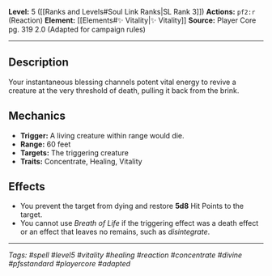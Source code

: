 **Level:** 5 ([[Ranks and Levels#Soul Link Ranks|SL Rank 3]])
**Actions:** `pf2:r` (Reaction)
**Element:** [[Elements#✨ Vitality|✨ Vitality]]
**Source:** Player Core pg. 319 2.0 (Adapted for campaign rules)

---

## Description

Your instantaneous blessing channels potent vital energy to revive a creature at the very threshold of death, pulling it back from the brink.

## Mechanics

-   **Trigger:** A living creature within range would die.
-   **Range:** 60 feet
-   **Targets:** The triggering creature
-   **Traits:** Concentrate, Healing, Vitality

## Effects

-   You prevent the target from dying and restore **5d8** Hit Points to the target.
-   You cannot use *Breath of Life* if the triggering effect was a death effect or an effect that leaves no remains, such as *disintegrate*.

---
*Tags: #spell #level5 #vitality #healing #reaction #concentrate #divine #pfsstandard #playercore #adapted*